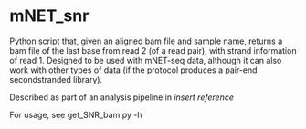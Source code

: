 # mNET_snr

Python script that, given an aligned bam file and sample name, returns a bam file of the last base from read 2 (of a read pair), with strand information of read 1. Designed to be used with mNET-seq data, although it can also work with other types of data (if the protocol produces a pair-end secondstranded library).

Described as part of an analysis pipeline in *insert reference*

For usage, see get_SNR_bam.py -h

